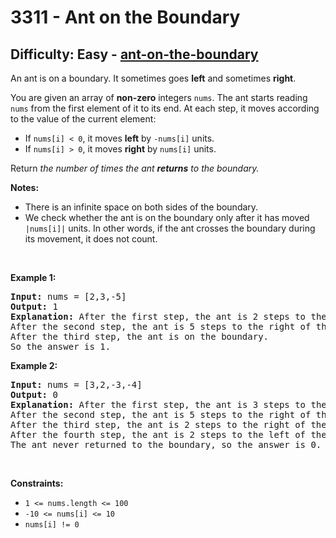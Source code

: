<h1>3311 - Ant on the Boundary</h1><h2>Difficulty: Easy - <a href="https://leetcode.com/problems/ant-on-the-boundary/">ant-on-the-boundary</a></h2><p>An ant is on a boundary. It sometimes goes <strong>left</strong> and sometimes <strong>right</strong>.</p>

<p>You are given an array of <strong>non-zero</strong> integers <code>nums</code>. The ant starts reading <code>nums</code> from the first element of it to its end. At each step, it moves according to the value of the current element:</p>

<ul>
	<li>If <code>nums[i] &lt; 0</code>, it moves <strong>left</strong> by<!-- notionvc: 55fee232-4fc9-445f-952a-f1b979415864 --> <code>-nums[i]</code> units.</li>
	<li>If <code>nums[i] &gt; 0</code>, it moves <strong>right</strong> by <code>nums[i]</code> units.</li>
</ul>

<p>Return <em>the number of times the ant <strong>returns</strong> to the boundary.</em></p>

<p><strong>Notes:</strong></p>

<ul>
	<li>There is an infinite space on both sides of the boundary.</li>
	<li>We check whether the ant is on the boundary only after it has moved <code>|nums[i]|</code> units. In other words, if the ant crosses the boundary during its movement, it does not count.<!-- notionvc: 5ff95338-8634-4d02-a085-1e83c0be6fcd --></li>
</ul>

<p>&nbsp;</p>
<p><strong class="example">Example 1:</strong></p>

<pre>
<strong>Input:</strong> nums = [2,3,-5]
<strong>Output:</strong> 1
<strong>Explanation:</strong> After the first step, the ant is 2 steps to the right of the boundary<!-- notionvc: 61ace51c-559f-4bc6-800f-0a0db2540433 -->.
After the second step, the ant is 5 steps to the right of the boundary<!-- notionvc: 61ace51c-559f-4bc6-800f-0a0db2540433 -->.
After the third step, the ant is on the boundary.
So the answer is 1.
</pre>

<p><strong class="example">Example 2:</strong></p>

<pre>
<strong>Input:</strong> nums = [3,2,-3,-4]
<strong>Output:</strong> 0
<strong>Explanation:</strong> After the first step, the ant is 3 steps to the right of the boundary<!-- notionvc: 61ace51c-559f-4bc6-800f-0a0db2540433 -->.
After the second step, the ant is 5 steps to the right of the boundary<!-- notionvc: 61ace51c-559f-4bc6-800f-0a0db2540433 -->.
After the third step, the ant is 2 steps to the right of the boundary<!-- notionvc: 61ace51c-559f-4bc6-800f-0a0db2540433 -->.
After the fourth step, the ant is 2 steps to the left of the boundary<!-- notionvc: 61ace51c-559f-4bc6-800f-0a0db2540433 -->.
The ant never returned to the boundary, so the answer is 0.
</pre>

<p>&nbsp;</p>
<p><strong>Constraints:</strong></p>

<ul>
	<li><code>1 &lt;= nums.length &lt;= 100</code></li>
	<li><code>-10 &lt;= nums[i] &lt;= 10</code></li>
	<li><code>nums[i] != 0</code></li>
</ul>
